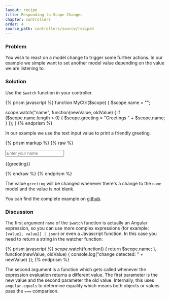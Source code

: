 ```yaml
---
layout: recipe
title: Responding to Scope Changes
chapter: controllers
order: 4
source_path: controllers/source/recipe4
---
```


### Problem
You wish to react on a model change to trigger some further actions. In our example we simple want to set another model value depending on the value we are listening to.

### Solution
Use the `$watch` function in your controller.

{% prism javascript %}
function MyCtrl($scope) {
  $scope.name = "";

  $scope.$watch("name", function(newValue, oldValue) {
    if ($scope.name.length > 0) {
      $scope.greeting = "Greetings " + $scope.name;
    }
  });
}
{% endprism %}

In our example we use the text input value to print a friendly greeting.

{% prism markup %}
{% raw %}
<div ng-controller="MyCtrl">
  <input type="text" ng-model="name" placeholder="Enter your name">
  <p>{{greeting}}</p>
</div>
{% endraw %}
{% endprism %}

The value `greeting` will be changed whenever there's a change to the `name` model and the value is not blank.

You can find the complete example on [github](https://github.com/fdietz/recipes-with-angular-js-examples/tree/master/chapter2/recipe4).

### Discussion
The first argument `name` of the `$watch` function is actually an Angular expression, so you can use more complex expressions (for example: `[value1, value2] | json`) or even a Javascript function. In this case you need to return a string in the watcher function:

{% prism javascript %}
$scope.$watch(function() {
  return $scope.name;
}, function(newValue, oldValue) {
  console.log("change detected: " + newValue)
});
{% endprism %}

The second argument is a function which gets called whenever the expression evaluation returns a different value. The first parameter is the new value and the second parameter the old value. Internally, this uses `angular.equals` to determine equality which means both objects or values pass the `===` comparison.

